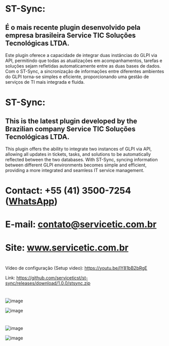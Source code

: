 # ST-Sync: 
## É o mais recente plugin desenvolvido pela empresa brasileira Service TIC Soluções Tecnológicas LTDA. 
Este plugin oferece a capacidade de integrar duas instâncias do GLPI via API, permitindo que todas as atualizações em acompanhamentos, tarefas e soluções sejam refletidas automaticamente entre as duas bases de dados. 
Com o ST-Sync, a sincronização de informações entre diferentes ambientes do GLPI torna-se simples e eficiente, proporcionando uma gestão de serviços de TI mais integrada e fluida.

#

# ST-Sync: 
## This is the latest plugin developed by the Brazilian company Service TIC Soluções Tecnológicas LTDA. 
This plugin offers the ability to integrate two instances of GLPI via API, allowing all updates in tickets, tasks, and solutions to be automatically reflected between the two databases. With ST-Sync, syncing information between different GLPI environments becomes simple and efficient, providing a more integrated and seamless IT service management.

#
# Contact: +55 (41) 3500-7254 ([WhatsApp](https://wa.me/554135007254))
# E-mail: contato@servicetic.com.br
# Site: www.servicetic.com.br
#
 Vídeo de configuração (Setup video): https://youtu.be/IY81bB2bRgE

 Link: https://github.com/serviceticst/st-sync/releases/download/1.0.0/stsync.zip
#

![image](https://github.com/serviceticst/st-sync/assets/70910492/4c4f5040-d4c3-4362-ae83-505f4ff9c047)

![image](https://github.com/serviceticst/st-sync/assets/70910492/15a83e8c-8d6b-4bd6-a1ae-b757c6567e8a)
#
![image](https://github.com/serviceticst/st-sync/assets/70910492/b2a8a4dd-b069-4f2a-a249-55ed9360bc48)

![image](https://github.com/serviceticst/st-sync/assets/70910492/cfc27de5-2279-468f-94c5-497d2691eec4)


